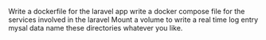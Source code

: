  Write a dockerfile for the laravel арр
﻿﻿﻿write a docker compose file for the services involved in the laravel
﻿﻿﻿Mount a volume to write
﻿﻿﻿a real time log entry
﻿﻿﻿mysal data
name these directories whatever you like.
